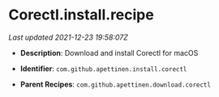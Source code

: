 # Corectl.install.recipe

_Last updated 2021-12-23 19:58:07Z_

- **Description**: Download and install Corectl for macOS

- **Identifier**: `com.github.apettinen.install.corectl`

- **Parent Recipes**: `com.github.apettinen.download.corectl`